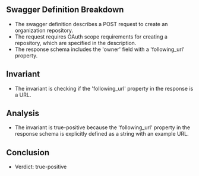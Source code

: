 ## Swagger Definition Breakdown
- The swagger definition describes a POST request to create an organization repository.
- The request requires OAuth scope requirements for creating a repository, which are specified in the description.
- The response schema includes the 'owner' field with a 'following_url' property.

## Invariant
- The invariant is checking if the 'following_url' property in the response is a URL.

## Analysis
- The invariant is true-positive because the 'following_url' property in the response schema is explicitly defined as a string with an example URL.

## Conclusion
- Verdict: true-positive
